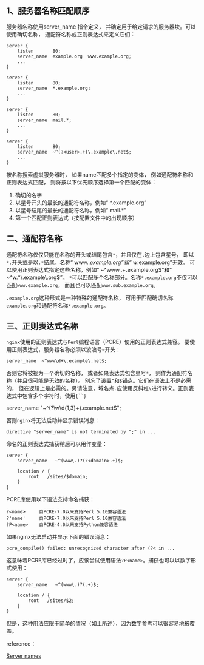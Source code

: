 ## 1、服务器名称匹配顺序

服务器名称使用server_name 指令定义，
并确定用于给定请求的服务器块。可以使用确切名称，
通配符名称或正则表达式来定义它们：

```
server {
    listen       80;
    server_name  example.org  www.example.org;
    ...
}

server {
    listen       80;
    server_name  *.example.org;
    ...
}

server {
    listen       80;
    server_name  mail.*;
    ...
}

server {
    listen       80;
    server_name  ~^(?<user>.+)\.example\.net$;
    ...
}
```

按名称搜索虚拟服务器时，
如果name匹配多个指定的变体，
例如通配符名称和正则表达式匹配，
则将按以下优先顺序选择第一个匹配的变体：

1. 确切的名字
2. 以星号开头的最长的通配符名称，例如“ *.example.org”
3. 以星号结尾的最长的通配符名称，例如“ mail.*”
4. 第一个匹配正则表达式（按配置文件中的出现顺序）

## 二、通配符名称

通配符名称仅仅只能在名称的开头或结尾包含`*`，并且仅在`.`边上包含星号，
即以`*.`开头或是以`.*`结尾。名称“ www.*.example.org”和“ w*.example.org”无效。
可以使用正则表达式指定这些名称，例如“ ~^www\..+\.example\.org$”和“ ~^w.*\.example\.org$”。
`*`可以匹配多个名称部分。名称`*.example.org`不仅可以匹配`www.example.org`，
而且也可以匹配`www.sub.example.org`。

`.example.org`这种形式是一种特殊的通配符名称，
可用于匹配确切名称`example.org`和通配符名称`*.example.org`。

## 三、正则表达式名称

`nginx`使用的正则表达式与`Perl`编程语言（PCRE）使用的正则表达式兼容。
要使用正则表达式，服务器名称必须以波浪号`~`开头：

`server_name  ~^www\d+\.example\.net$;`

否则它将被视为一个确切的名称，
或者如果表达式包含星号`*`，
则作为通配符名称（并且很可能是无效的名称）。
别忘了设置`^`和`$`锚点。它们在语法上不是必需的，
但在逻辑上是必需的。另请注意，域名点`.`应使用反斜杠`\`进行转义。正则表达式中包含多个字符时，使用`{``}`

server_name  "~^(?<name>\w\d{1,3}+)\.example\.net$";

否则`nginx`将无法启动并显示错误消息：

`directive "server_name" is not terminated by ";" in ...`

命名的正则表达式捕获稍后可以用作变量：

```
server {
    server_name   ~^(www\.)?(?<domain>.+)$;

    location / {
        root   /sites/$domain;
    }
}
```

PCRE库使用以下语法支持命名捕获：

```
?<name>	    自PCRE-7.0以来支持Perl 5.10兼容语法
?'name'	    自PCRE-7.0以来支持Perl 5.10兼容语法
?P<name>	自PCRE-4.0以来支持Python兼容语法
```

如果nginx无法启动并显示下面的错误消息： 

`pcre_compile() failed: unrecognized character after (?< in ...`

这意味着PCRE库已经过时了，应该尝试使用语法`?P<name>`。捕获也可以以数字形式使用：

```
server {
    server_name   ~^(www\.)?(.+)$;

    location / {
        root   /sites/$2;
    }
}
```
但是，这种用法应限于简单的情况（如上所述），因为数字参考可以很容易地被覆盖。


reference：

[Server names](http://nginx.org/en/docs/http/server_names.html)

